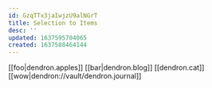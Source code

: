 ```yaml
---
id: GzqTTx3jaIwjzU9alNGrT
title: Selection to Items
desc: ''
updated: 1637595704065
created: 1637588464144
---
```


[[foo|dendron.apples]]
[[bar|dendron.blog]]
[[dendron.cat]]
[[wow|dendron://vault/dendron.journal]]